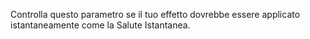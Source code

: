 Controlla questo parametro se il tuo effetto dovrebbe essere applicato istantaneamente come la Salute Istantanea.